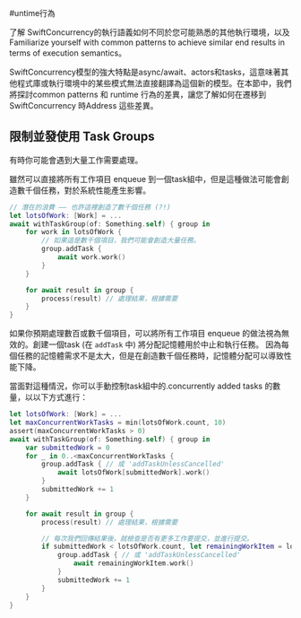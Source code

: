 #untime行為

了解 SwiftConcurrency的執行語義如何不同於您可能熟悉的其他執行環境，以及 Familiarize yourself with common patterns to achieve similar end results in terms of execution semantics。

SwiftConcurrency模型的強大特點是async/await、actors和tasks，這意味著其他程式庫或執行環境中的某些模式無法直接翻譯為這個新的模型。在本節中，我們將探討common patterns 和 runtime 行為的差異，讓您了解如何在遷移到 SwiftConcurrency 時Address 這些差異。

## 限制並發使用 Task Groups


有時你可能會遇到大量工作需要處理。



雖然可以直接將所有工作項目 enqueue 到一個task組中，但是這種做法可能會創造數千個任務，對於系統性能產生影響。
```swift
// 潛在的浪費 —— 也許這裡創造了數千個任務 (?!)
let lotsOfWork: [Work] = ...
await withTaskGroup(of: Something.self) { group in
    for work in lotsOfWork {
        // 如果這是數千個項目，我們可能會創造大量任務。
        group.addTask {
            await work.work()
        }
    }

    for await result in group {
        process(result) // 處理結果，根據需要
    }
}
```



如果你預期處理數百或數千個項目，可以將所有工作項目 enqueue 的做法視為無效的。創建一個task (在 `addTask` 中) 將分配記憶體用於中止和執行任務。
因為每個任務的記憶體需求不是太大，但是在創造數千個任務時，記憶體分配可以導致性能下降。


當面對這種情況，你可以手動控制task組中的.concurrently added tasks 的數量，以以下方式進行：
```swift
let lotsOfWork: [Work] = ...
let maxConcurrentWorkTasks = min(lotsOfWork.count, 10)
assert(maxConcurrentWorkTasks > 0)
await withTaskGroup(of: Something.self) { group in
    var submittedWork = 0
    for _ in 0..<maxConcurrentWorkTasks {
        group.addTask { // 或 'addTaskUnlessCancelled'
            await lotsOfWork[submittedWork].work()
        }
        submittedWork += 1
    }

    for await result in group {
        process(result) // 處理結果，根據需要

        // 每次我們回傳結果後，就檢查是否有更多工作要提交，並進行提交。
        if submittedWork < lotsOfWork.count, let remainingWorkItem = lotsOfWork[submittedWork] {
            group.addTask { // 或 'addTaskUnlessCancelled'
                await remainingWorkItem.work()
            }
            submittedWork += 1
        }
    }
}
```